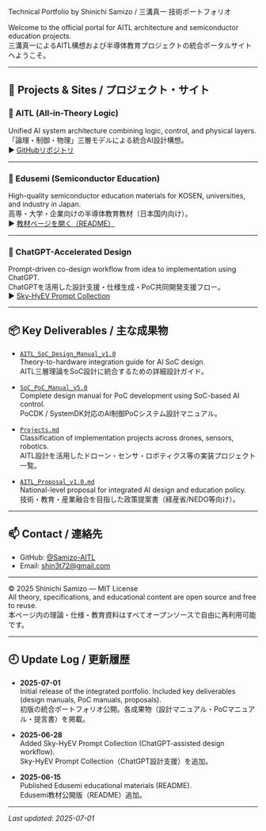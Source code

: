 Technical Portfolio by Shinichi Samizo / 三溝真一 技術ポートフォリオ

Welcome to the official portal for AITL architecture and semiconductor education projects.  
三溝真一によるAITL構想および半導体教育プロジェクトの統合ポータルサイトへようこそ。

---

## 🔗 Projects & Sites / プロジェクト・サイト

### 🧠 AITL (All-in-Theory Logic)  
Unified AI system architecture combining logic, control, and physical layers.  
「論理・制御・物理」三層モデルによる統合AI設計構想。  
▶︎ [GitHubリポジトリ](https://github.com/Samizo-AITL/AITL)

---

### 📘 Edusemi (Semiconductor Education)  
High-quality semiconductor education materials for KOSEN, universities, and industry in Japan.  
高専・大学・企業向けの半導体教育教材（日本国内向け）。  
▶︎ [教材ページを開く（README）](https://github.com/Samizo-AITL/edusemi/blob/main/README.md)

---

### 🤖 ChatGPT-Accelerated Design  
Prompt-driven co-design workflow from idea to implementation using ChatGPT.  
ChatGPTを活用した設計支援・仕様生成・PoC共同開発支援フロー。  
▶︎ [Sky-HyEV Prompt Collection](https://github.com/Samizo-AITL/ChatGPT-Accelerated-Designs/blob/main/Sky-HyEV/prompts/Prompt_Collection.md)

---

## 📦 Key Deliverables / 主な成果物

- [`AITL_SoC_Design_Manual_v1.0`](https://github.com/Samizo-AITL/aitl-lab/blob/main/docs/soc-manual/AITL_SoC_Design_Manual_v1.0.md)  
  Theory-to-hardware integration guide for AI SoC design.  
  AITL三層理論をSoC設計に統合するための詳細設計ガイド。

- [`SoC_PoC_Manual_v5.0`](https://github.com/Samizo-AITL/aitl-lab/blob/main/docs/SoC_PoC_Manual_v5.0.md)  
  Complete design manual for PoC development using SoC-based AI control.  
  PoCDK / SystemDK対応のAI制御PoCシステム設計マニュアル。

- [`Projects.md`](https://github.com/Samizo-AITL/AITL/blob/main/docs/Projects.md)  
  Classification of implementation projects across drones, sensors, robotics.  
  AITL設計を活用したドローン・センサ・ロボティクス等の実装プロジェクト一覧。

- [`AITL_Proposal_v1.0.md`](https://github.com/Samizo-AITL/AITL/blob/main/AITL_Proposal_v1.0.md)  
  National-level proposal for integrated AI design and education policy.  
  技術・教育・産業融合を目指した政策提案書（経産省/NEDO等向け）。

---

## 📫 Contact / 連絡先

- GitHub: [@Samizo-AITL](https://github.com/Samizo-AITL)  
- Email: shin3t72@gmail.com

---

© 2025 Shinichi Samizo — MIT License  
All theory, specifications, and educational content are open source and free to reuse.  
本ページ内の理論・仕様・教育資料はすべてオープンソースで自由に再利用可能です。

---

## 🕘 Update Log / 更新履歴

- **2025-07-01**  
  Initial release of the integrated portfolio. Included key deliverables (design manuals, PoC manuals, proposals).  
  初版の統合ポートフォリオ公開。各成果物（設計マニュアル・PoCマニュアル・提言書）を掲載。

- **2025-06-28**  
  Added Sky-HyEV Prompt Collection (ChatGPT-assisted design workflow).  
  Sky-HyEV Prompt Collection（ChatGPT設計支援）を追加。

- **2025-06-15**  
  Published Edusemi educational materials (README).  
  Edusemi教材公開版（README）追加。

---

_Last updated: 2025-07-01_
